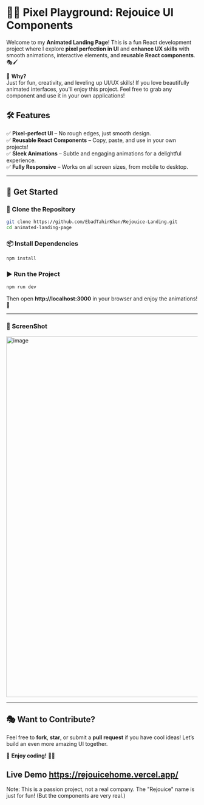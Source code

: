 # 🌈✨ Pixel Playground: Rejouice UI Components  

Welcome to my **Animated Landing Page**! This is a fun React development project where I explore **pixel perfection in UI** and **enhance UX skills** with smooth animations, interactive elements, and **reusable React components**. 🎭🖌️  

💖 **Why?**  
Just for fun, creativity, and leveling up UI/UX skills! If you love beautifully animated interfaces, you'll enjoy this project. Feel free to grab any component and use it in your own applications!  

## 🛠️ Features  
✅ **Pixel-perfect UI** – No rough edges, just smooth design.  
✅ **Reusable React Components** – Copy, paste, and use in your own projects!  
✅ **Sleek Animations** – Subtle and engaging animations for a delightful experience.  
✅ **Fully Responsive** – Works on all screen sizes, from mobile to desktop.  

---

## 🚀 Get Started  

### 📌 Clone the Repository  
```bash
git clone https://github.com/EbadTahirKhan/Rejouice-Landing.git
cd animated-landing-page
```

### 📦 Install Dependencies  
```bash
npm install
```

### ▶️ Run the Project  
```bash
npm run dev
```
Then open **http://localhost:3000** in your browser and enjoy the animations! 🎉  

---
### 📸 ScreenShot
<img width="947" alt="image" src="https://github.com/user-attachments/assets/b7afbfde-6ee0-4700-8576-e53b473ab745" />

---

## 🎭 Want to Contribute?  
Feel free to **fork**, **star**, or submit a **pull request** if you have cool ideas! Let’s build an even more amazing UI together.  

🌟 **Enjoy coding!** 🎨💡  

## Live Demo https://rejouicehome.vercel.app/


Note: This is a passion project, not a real company. The "Rejouice" name is just for fun! (But the components are very real.)
